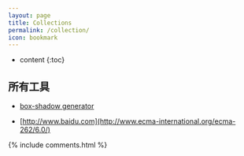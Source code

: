 ```yaml
---
layout: page
title: Collections
permalink: /collection/
icon: bookmark
---
```


* content
{:toc}

## 所有工具

* [box-shadow generator](http://www.cssmatic.com/box-shadow)

* [http://www.baidu.com](http://www.ecma-international.org/ecma-262/6.0/)



{% include comments.html %}
